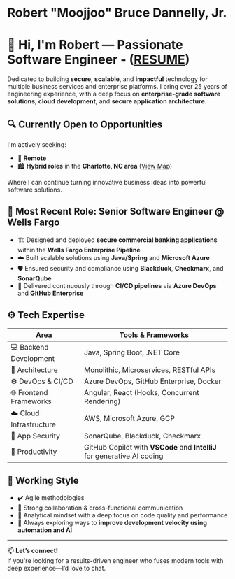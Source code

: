 # Robert "Moojjoo" Bruce Dannelly, Jr.

# 👋 Hi, I'm Robert — Passionate Software Engineer - ([RESUME](https://goo.gl/BrujGq))

Dedicated to building **secure**, **scalable**, and **impactful** technology for multiple business services and enterprise platforms. I bring over 25 years of engineering experience, with a deep focus on **enterprise-grade software solutions**, **cloud development**, and **secure application architecture**.

## 🔍 Currently Open to Opportunities

I'm actively seeking:

- 📡 **Remote**
- 🏙️ **Hybrid roles** in the **Charlotte, NC area** ([View Map](https://goo.gl/45ewvA))

Where I can continue turning innovative business ideas into powerful software solutions.

## 💼 Most Recent Role: Senior Software Engineer @ Wells Fargo

- 🏗️ Designed and deployed **secure commercial banking applications** within the **Wells Fargo Enterprise Pipeline**
- ☁️ Built scalable solutions using **Java/Spring** and **Microsoft Azure**
- 🛡️ Ensured security and compliance using **Blackduck**, **Checkmarx**, and **SonarQube**
- 🔄 Delivered continuously through **CI/CD pipelines** via **Azure DevOps** and **GitHub Enterprise**

## ⚙️ Tech Expertise

| Area                    | Tools & Frameworks                                                                 |
|-------------------------|------------------------------------------------------------------------------------|
| 💻 Backend Development  | Java, Spring Boot, .NET Core                                                       |
| 🧩 Architecture         | Monolithic, Microservices, RESTful APIs                                            |
| ⚙️ DevOps & CI/CD       | Azure DevOps, GitHub Enterprise, Docker                                            |
| 🌐 Frontend Frameworks  | Angular, React (Hooks, Concurrent Rendering)                                       |
| ☁️ Cloud Infrastructure | AWS, Microsoft Azure, GCP                                                          |
| 🔐 App Security         | SonarQube, Blackduck, Checkmarx                                                    |
| 🧠 Productivity         | GitHub Copilot with **VSCode** and **IntelliJ** for generative AI coding           |

## 🔁 Working Style

- ✔️ Agile methodologies
- 💬 Strong collaboration & cross-functional communication
- 🔎 Analytical mindset with a deep focus on code quality and performance
- 🚀 Always exploring ways to **improve development velocity using automation and AI**

---

📫 **Let’s connect!**  
If you're looking for a results-driven engineer who fuses modern tools with deep experience—I’d love to chat.
